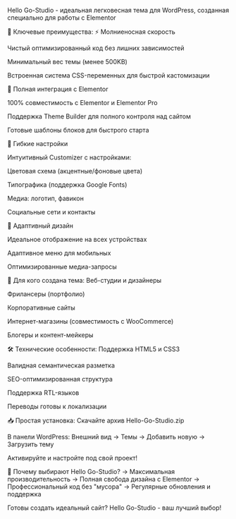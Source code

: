 Hello Go-Studio - идеальная легковесная тема для WordPress, созданная специально для работы с Elementor

🚀 Ключевые преимущества:
⚡ Молниеносная скорость

Чистый оптимизированный код без лишних зависимостей

Минимальный вес темы (менее 500KB)

Встроенная система CSS-переменных для быстрой кастомизации

🎨 Полная интеграция с Elementor

100% совместимость с Elementor и Elementor Pro

Поддержка Theme Builder для полного контроля над сайтом

Готовые шаблоны блоков для быстрого старта

🔧 Гибкие настройки

Интуитивный Customizer с настройками:

Цветовая схема (акцентные/фоновые цвета)

Типографика (поддержка Google Fonts)

Медиа: логотип, фавикон

Социальные сети и контакты

📱 Адаптивный дизайн

Идеальное отображение на всех устройствах

Адаптивное меню для мобильных

Оптимизированные медиа-запросы

💼 Для кого создана тема:
Веб-студии и дизайнеры

Фрилансеры (портфолио)

Корпоративные сайты

Интернет-магазины (совместимость с WooCommerce)

Блогеры и контент-мейкеры

🛠 Технические особенности:
Поддержка HTML5 и CSS3

Валидная семантическая разметка

SEO-оптимизированная структура

Поддержка RTL-языков

Переводы готовы к локализации

📥 Простая установка:
Скачайте архив Hello-Go-Studio.zip

В панели WordPress: Внешний вид → Темы → Добавить новую → Загрузить тему

Активируйте и настройте под свой проект!

🎯 Почему выбирают Hello Go-Studio?
→ Максимальная производительность
→ Полная свобода дизайна с Elementor
→ Профессиональный код без "мусора"
→ Регулярные обновления и поддержка

Готовы создать идеальный сайт? Hello Go-Studio - ваш лучший выбор!
